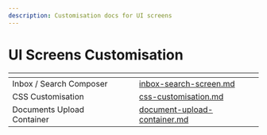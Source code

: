```yaml
---
description: Customisation docs for UI screens
---
```


# UI Screens Customisation

<table data-view="cards"><thead><tr><th></th><th></th><th></th><th data-hidden data-card-target data-type="content-ref"></th></tr></thead><tbody><tr><td>Inbox / Search Composer</td><td></td><td></td><td><a href="inbox-search-screen.md">inbox-search-screen.md</a></td></tr><tr><td>CSS Customisation</td><td></td><td></td><td><a href="css-customisation.md">css-customisation.md</a></td></tr><tr><td>Documents Upload Container</td><td></td><td></td><td><a href="document-upload-container.md">document-upload-container.md</a></td></tr></tbody></table>
